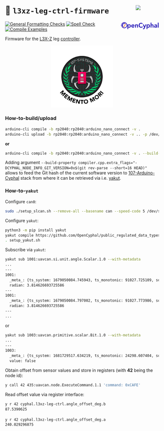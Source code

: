 <a href="https://107-systems.org/"><img align="right" src="https://raw.githubusercontent.com/107-systems/.github/main/logo/107-systems.png" width="15%"></a>
:floppy_disk: `l3xz-leg-ctrl-firmware`
======================================
<a href="https://opencyphal.org/"><img align="right" src="https://raw.githubusercontent.com/107-systems/.github/main/logo/opencyphal.svg" width="25%"></a>
[![General Formatting Checks](https://github.com/107-systems/l3xz-leg-ctrl-firmware/workflows/General%20Formatting%20Checks/badge.svg)](https://github.com/107-systems/l3xz-leg-ctrl-firmware/actions?workflow=General+Formatting+Checks)
[![Spell Check](https://github.com/107-systems/l3xz-leg-ctrl-firmware/workflows/Spell%20Check/badge.svg)](https://github.com/107-systems/l3xz-leg-ctrl-firmware/actions?workflow=Spell+Check)
[![Compile Examples](https://github.com/107-systems/l3xz-leg-ctrl-firmware/workflows/Compile/badge.svg)](https://github.com/107-systems/l3xz-leg-ctrl-firmware/actions?workflow=Compile)

Firmware for the [L3X-Z](https://github.com/107-systems/l3xz) leg [controller](https://github.com/107-systems/l3xz-hw_leg-controller).

<p align="center">
  <a href="https://github.com/107-systems/l3xz"><img src="https://raw.githubusercontent.com/107-systems/.github/main/logo/l3xz-logo-memento-mori-github.png" width="40%"></a>
</p>

### How-to-build/upload
```bash
arduino-cli compile -b rp2040:rp2040:arduino_nano_connect -v .
arduino-cli upload -b rp2040:rp2040:arduino_nano_connect -v .. -p /dev/ttyACM0
```
**or**
```bash
arduino-cli compile -b rp2040:rp2040:arduino_nano_connect -v . --build-property compiler.cpp.extra_flags="-DCYPHAL_NODE_INFO_GIT_VERSION=0x$(git rev-parse --short=16 HEAD)"
```
Adding argument `--build-property compiler.cpp.extra_flags="-DCYPHAL_NODE_INFO_GIT_VERSION=0x$(git rev-parse --short=16 HEAD)"` allows to feed the Git hash of the current software version to [107-Arduino-Cyphal](https://github.com/107-systems/107-Arduino-Cyphal) stack from where it can be retrieved via i.e. [yakut](https://github.com/opencyphal/yakut).

### How-to-`yakut`
Configure `can0`:
```bash
sudo ./setup_slcan.sh --remove-all --basename can --speed-code 5 /dev/serial/by-id/usb-Zubax_Robotics_Zubax_Babel_*-if00
```
Configure `yakut`:
```bash
python3 -m pip install yakut
yakut compile https://github.com/OpenCyphal/public_regulated_data_types/archive/refs/heads/master.zip
. setup_yakut.sh
```
Subscribe via `yakut`:
```bash
yakut sub 1001:uavcan.si.unit.angle.Scalar.1.0 --with-metadata
...
---
1001:
  _meta_: {ts_system: 1679050084.745943, ts_monotonic: 91027.725109, source_node_id: 6, transfer_id: 18, priority: nominal, dtype: uavcan.si.unit.angle.Scalar.1.0}
  radian: 3.814626693725586
---
1001:
  _meta_: {ts_system: 1679050084.797002, ts_monotonic: 91027.773986, source_node_id: 6, transfer_id: 19, priority: nominal, dtype: uavcan.si.unit.angle.Scalar.1.0}
  radian: 3.814626693725586
---
...
```
or
```bash
yakut sub 1003:uavcan.primitive.scalar.Bit.1.0 --with-metadata
...
---
1003:
  _meta_: {ts_system: 1681729517.634219, ts_monotonic: 24298.607404, source_node_id: 31, transfer_id: 10, priority: nominal, dtype: uavcan.primitive.scalar.Bit.1.0}
  value: false
```
Obtain offset from sensor values and store in registers (with **42** being the node id):
```bash
y call 42 435:uavcan.node.ExecuteCommand.1.1 'command: 0xCAFE'
```
Read offset value via register interface:
```bash
y r 42 cyphal.l3xz-leg-ctrl.angle_offset_deg.b
87.5390625

y r 42 cyphal.l3xz-leg-ctrl.angle_offset_deg.a
240.029296875
```
